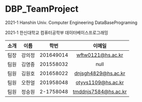 # DBP_TeamProject

2021-1 Hanshin Univ. Computer Engineering DataBasePrograming

2021-1 한신대학교 컴퓨터공학부 데이터베이스프로그래밍




|소개|이름|학번|이메일|
|:--:|:--:|:--:|:--:|
|팀장|강의정|201649014|wftw0121@hs.ac.kr|
|팀원|김영중|201558032|null|
|팀원|김원호|201658022|dnjsgh4829@hs.ac.kr|
|팀원|오한얼|201958048|otyvs1109@hs.ac.kr|
|팀원|정승원|2-1758048|tmddnjs7584@hs.ac.kr|